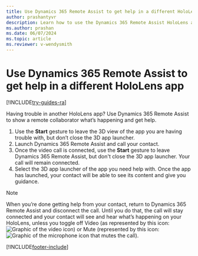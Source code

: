 ```yaml
---
title: Use Dynamics 365 Remote Assist to get help in a different HoloLens app
author: prashantyvr
description: Learn how to use the Dynamics 365 Remote Assist HoloLens app to get help in a different HoloLens app.
ms.author: prashan
ms.date: 06/07/2024
ms.topic: article
ms.reviewer: v-wendysmith
---
```


# Use Dynamics 365 Remote Assist to get help in a different HoloLens app

[!INCLUDE[try-guides-ra](../includes/try-guides-ra.md)]

Having trouble in another HoloLens app? Use Dynamics 365 Remote Assist to show a remote collaborator what’s happening and get help.

1.	Use the **Start** gesture to leave the 3D view of the app you are having trouble with, but don’t close the 3D app launcher.
2.	Launch Dynamics 365 Remote Assist and call your contact.
3.	Once the video call is connected, use the **Start** gesture to leave Dynamics 365 Remote Assist, but don't close the 3D app launcher. Your call will remain connected.
4.	Select the 3D app launcher of the app you need help with. Once the app has launched, your contact will be able to see its content and give you guidance.

> [!Note]
> When you’re done getting help from your contact, return to Dynamics 365 Remote Assist and disconnect the call. Until you do that, the call will stay connected and your contact will see and hear what’s happening on your HoloLens, unless you toggle off Video (as represented by this icon: ![Graphic of the video icon](media/RAHL_Video.png "Video")) or Mute (represented by this icon: ![Graphic of the microphone icon that mutes the call](media/RAHL_Microphone.png "Mute")). 


[!INCLUDE[footer-include](../includes/footer-banner.md)]
